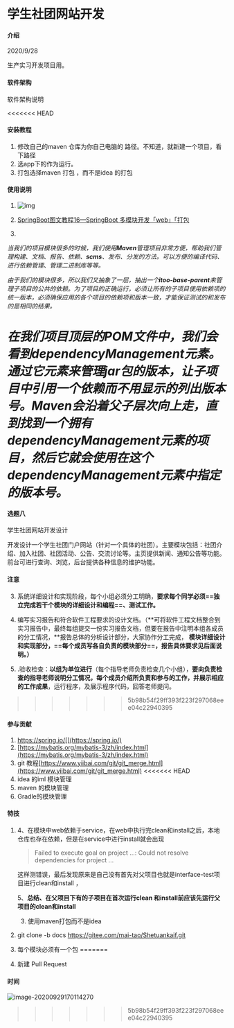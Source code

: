 # 学生社团网站开发

#### 介绍
2020/9/28

生产实习开发项目用。 

#### 软件架构
软件架构说明


<<<<<<< HEAD
#### 安装教程

1.  修改自己的maven 仓库为你自己电脑的 路径。不知道，就新建一个项目，看下路径
2.  选app下的作为运行。
3.  打包选择maven 打包 ，而不是idea 的打包

#### 使用说明

1. ![img](https://user-gold-cdn.xitu.io/2020/3/16/170e3cc1ccbe35ec?imageView2/0/w/1280/h/960/format/webp/ignore-error/1)

2. [SpringBoot图文教程16—SpringBoot 多模块开发「web」「打包](https://juejin.im/post/6844904094558060552)

3. 

   ​     *当我们的项目模块很多的时候，我们使用**Maven**管理项目非常方便，帮助我们管理构建、文档、报告、依赖、**scms**、发布、分发的方法。可以方便的编译代码、进行依赖管理、管理二进制库等等。*

   ​     *由于我们的模块很多，所以我们又抽象了一层，抽出一个**itoo-base-parent**来管理子项目的公共的依赖。为了项目的正确运行，必须让所有的子项目使用依赖项的统一版本，必须确保应用的各个项目的依赖项和版本一致，才能保证测试的和发布的是相同的结果。*

   ​    *在我们项目顶层的**POM**文件中，我们会看到**dependencyManagement**元素。通过它元素来管理**jar**包的版本，让子项目中引用一个依赖而不用显示的列出版本号。**Maven**会沿着父子层次向上走，直到找到一个拥有**dependencyManagement**元素的项目，然后它就会使用在这个**dependencyManagement**元素中指定的版本号。*
=======
#### 选题八

  学生社团网站开发设计

   开发设计一个学生社团门户网站（针对一个具体的社团）。主要模块包括：社团介绍、加入社团、社团活动、公告、交流讨论等。主页提供新闻、通知公告等功能。前台可进行查询、浏览，后台提供各种信息的维护功能。

 

#### 注意

3. 系统详细设计和实现阶段，每个小组必须分工明确，**要求每个同学必须==独立完成若干个模块的详细设计和编程==、测试工作。**

4. 编写实习报告和符合软件工程要求的设计文档。（**可将软件工程文档整合到实习报告中，最终每组提交一份实习报告文档，但要在报告中注明本组各成员的分工情况，**报告总体的分析设计部分，大家协作分工完成， **模块详细设计和实现部分，==每个成员写各自负责的模块部分==，报告具体要求见后面说明。）** 

5. .验收检查：**以组为单位进行**（每个指导老师负责检查几个小组），**要向负责检查的指导老师说明分工情况，每个成员介绍所负责和参与的工作，并展示相应的工作成果**，运行程序，及展示程序代码，回答老师提问。
>>>>>>> 5b98b54f29ff393f223f297068eee04c22940395

#### 参与贡献

1.  https://spring.io/[](https://spring.io/)
2.  [https://mybatis.org/mybatis-3/zh/index.html](https://mybatis.org/mybatis-3/zh/index.html)
3.  git 教程[https://www.yiibai.com/git/git_merge.html](https://www.yiibai.com/git/git_merge.html)
<<<<<<< HEAD
4.  idea 的iml 模块管理 
5.  maven 的模块管理
6.  Gradle的模块管理


#### 特技

1. 4、在模块中web依赖于service，在web中执行完clean和install之后，本地仓库也存在依赖，但是在service中进行install就会出现

   > Failed to execute goal on project ...: Could not resolve dependencies for project ...

   这样测错误，最后发现原来是自己没有首先对父项目也就是interface-test项目进行clean和install ，

   5、**总结、在父项目下有的子项目在首次运行clean 和install前应该先运行父项目的clean和install**

   

   3. 使用maven打包而不是idea

2. git clone  -b docs https://gitee.com/mai-tao/Shetuankaif.git

3. 每个模块必须有一个包
=======
4.  新建 Pull Request

#### 时间

![image-20200929170114270](https://img.vim-cn.com/76/b3ec63d1e9a913818c7813b22981b87b2bcaf5.png)

>>>>>>> 5b98b54f29ff393f223f297068eee04c22940395
